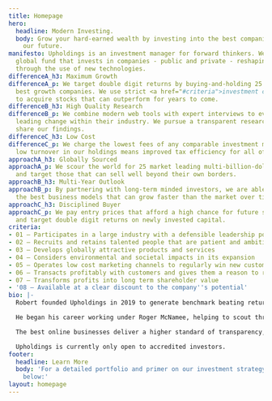 ```yaml
---
title: Homepage
hero:
  headline: Modern Investing.
  body: Grow your hard-earned wealth by investing into the best companies building
    our future.
manifesto: Upholdings is an investment manager for forward thinkers. We operate one
  global fund that invests in companies - public and private - reshaping their industries
  through the use of new technologies.
differenceA_h3: Maximum Growth
differenceA_p: We target double digit returns by buying-and-holding 25 of the world’s
  best growth companies. We use strict <a href="#criteria">investment criteria</a>
  to acquire stocks that can outperform for years to come.
differenceB_h3: High Quality Research
differenceB_p: We combine modern web tools with expert interviews to evaluate companies
  leading change within their industry. We pursue a transparent research process and
  share our findings.
differenceC_h3: Low Cost
differenceC_p: We charge the lowest fees of any comparable investment manager. And
  low turnover in our holdings means improved tax efficiency for all of our investors.
approachA_h3: Globally Sourced
approachA_p: We scour the world for 25 market leading multi-billion-dollar companies,
  and target those that can sell well beyond their own borders.
approachB_h3: Multi-Year Outlook
approachB_p: By partnering with long-term minded investors, we are able to select
  the best business models that can grow faster than the market over time.
approachC_h3: Disciplined Buyer
approachC_p: We pay entry prices that afford a high chance for future share appreciation,
  and target double digit returns on newly invested capital.
criteria:
- 01 — Participates in a large industry with a defensible leadership position
- 02 — Recruits and retains talented people that are patient and ambitious
- 03 — Develops globally attractive products and services
- 04 — Considers environmental and societal impacts in its expansion
- 05 — Operates low cost marketing channels to regularly win new customers
- 06 — Transacts profitably with customers and gives them a reason to return
- 07 — Transforms profits into long term shareholder value
- '08 — Available at a clear discount to the company''s potential'
bio: |-
  Robert founded Upholdings in 2019 to generate benchmark beating returns for the next generation of investors.

  He began his career working under Roger McNamee, helping to scout through new opportunities created by the early rise of the internet. He then joined Everlane to help grow an online-first retailer into an internationally recognized brand.

  The best online businesses deliver a higher standard of transparency, quality, and price. Upholdings was borne out of the opportunity to do exactly that with investing.

  Upholdings is currently only open to accredited investors.
footer:
  headline: Learn More
  body: 'For a detailed portfolio and primer on our investment strategy, email us
    below:'
layout: homepage
---
```


